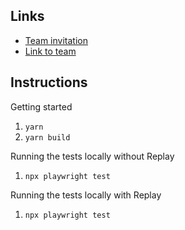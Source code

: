## Links

- [Team invitation](https://app.replay.io/team/invitation?code=477dc5d6-d592-4537-8ae5-3f0b632993c1)
- [Link to team](https://app.replay.io/team/dzo0ZGY3MDAwYi1lZjYzLTQyZjQtOWQwZC1hZDlmZWUzYjJlODI=/runs)

## Instructions

Getting started

1. `yarn`
1. `yarn build`

Running the tests locally without Replay

1. `npx playwright test`

Running the tests locally with Replay

1. `npx playwright test`
